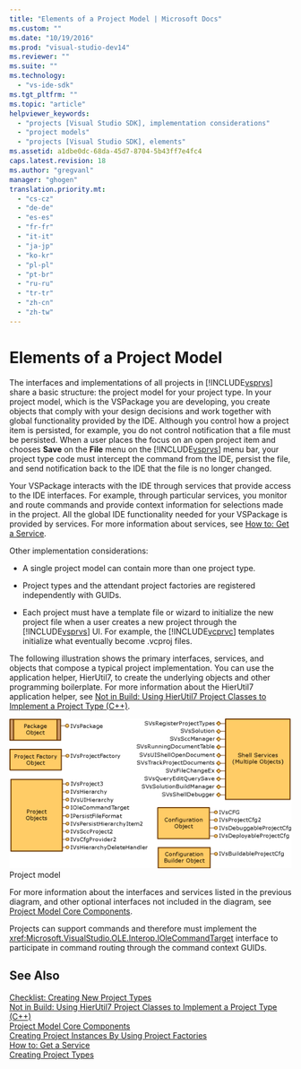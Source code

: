 ```yaml
---
title: "Elements of a Project Model | Microsoft Docs"
ms.custom: ""
ms.date: "10/19/2016"
ms.prod: "visual-studio-dev14"
ms.reviewer: ""
ms.suite: ""
ms.technology: 
  - "vs-ide-sdk"
ms.tgt_pltfrm: ""
ms.topic: "article"
helpviewer_keywords: 
  - "projects [Visual Studio SDK], implementation considerations"
  - "project models"
  - "projects [Visual Studio SDK], elements"
ms.assetid: a1dbe0dc-68da-45d7-8704-5b43ff7e4fc4
caps.latest.revision: 18
ms.author: "gregvanl"
manager: "ghogen"
translation.priority.mt: 
  - "cs-cz"
  - "de-de"
  - "es-es"
  - "fr-fr"
  - "it-it"
  - "ja-jp"
  - "ko-kr"
  - "pl-pl"
  - "pt-br"
  - "ru-ru"
  - "tr-tr"
  - "zh-cn"
  - "zh-tw"
---
```

# Elements of a Project Model
The interfaces and implementations of all projects in [!INCLUDE[vsprvs](../code-quality/includes/vsprvs_md.md)] share a basic structure: the project model for your project type. In your project model, which is the VSPackage you are developing, you create objects that comply with your design decisions and work together with global functionality provided by the IDE. Although you control how a project item is persisted, for example, you do not control notification that a file must be persisted. When a user places the focus on an open project item and chooses **Save** on the **File** menu on the [!INCLUDE[vsprvs](../code-quality/includes/vsprvs_md.md)] menu bar, your project type code must intercept the command from the IDE, persist the file, and send notification back to the IDE that the file is no longer changed.  
  
 Your VSPackage interacts with the IDE through services that provide access to the IDE interfaces. For example, through particular services, you monitor and route commands and provide context information for selections made in the project. All the global IDE functionality needed for your VSPackage is provided by services. For more information about services, see [How to: Get a Service](../extensibility/how-to--get-a-service.md).  
  
 Other implementation considerations:  
  
-   A single project model can contain more than one project type.  
  
-   Project types and the attendant project factories are registered independently with GUIDs.  
  
-   Each project must have a template file or wizard to initialize the new project file when a user creates a new project through the [!INCLUDE[vsprvs](../code-quality/includes/vsprvs_md.md)] UI. For example, the [!INCLUDE[vcprvc](../code-quality/includes/vcprvc_md.md)] templates initialize what eventually become .vcproj files.  
  
 The following illustration shows the primary interfaces, services, and objects that compose a typical project implementation. You can use the application helper, HierUtil7, to create the underlying objects and other programming boilerplate. For more information about the HierUtil7 application helper, see [Not in Build: Using HierUtil7 Project Classes to Implement a Project Type (C++)](http://msdn.microsoft.com/en-us/a5c16a09-94a2-46ef-87b5-35b815e2f346).  
  
 ![Visual Studio Project Model graphic](../extensibility/media/vsprojectmodel.gif "vsProjectModel")  
Project model  
  
 For more information about the interfaces and services listed in the previous diagram, and other optional interfaces not included in the diagram, see [Project Model Core Components](../extensibility/project-model-core-components.md).  
  
 Projects can support commands and therefore must implement the <xref:Microsoft.VisualStudio.OLE.Interop.IOleCommandTarget> interface to participate in command routing through the command context GUIDs.  
  
## See Also  
 [Checklist: Creating New Project Types](../extensibility/checklist--creating-new-project-types.md)   
 [Not in Build: Using HierUtil7 Project Classes to Implement a Project Type (C++)](http://msdn.microsoft.com/en-us/a5c16a09-94a2-46ef-87b5-35b815e2f346)   
 [Project Model Core Components](../extensibility/project-model-core-components.md)   
 [Creating Project Instances By Using Project Factories](../extensibility/creating-project-instances-by-using-project-factories.md)   
 [How to: Get a Service](../extensibility/how-to--get-a-service.md)   
 [Creating Project Types](../extensibility/creating-project-types.md)
